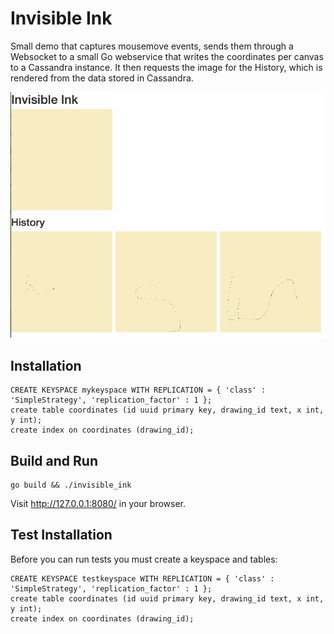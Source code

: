 Invisible Ink
=============

Small demo that captures mousemove events, sends them through a Websocket to a small Go webservice that writes the 
coordinates per canvas to a Cassandra instance. It then requests the image for the History, which is rendered from the
data stored in Cassandra.

![Example](/assets/images/example.png?raw=true)

Installation
------------

    CREATE KEYSPACE mykeyspace WITH REPLICATION = { 'class' : 'SimpleStrategy', 'replication_factor' : 1 };
    create table coordinates (id uuid primary key, drawing_id text, x int, y int); 
    create index on coordinates (drawing_id);

Build and Run
-------------

    go build && ./invisible_ink

Visit http://127.0.0.1:8080/ in your browser.

Test Installation
-------------

Before you can run tests you must create a keyspace and tables:

    CREATE KEYSPACE testkeyspace WITH REPLICATION = { 'class' : 'SimpleStrategy', 'replication_factor' : 1 };
    create table coordinates (id uuid primary key, drawing_id text, x int, y int); 
    create index on coordinates (drawing_id);
